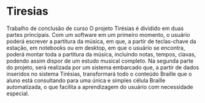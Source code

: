 # Tiresias
Trabalho de conclusão de curso
O projeto Tirésias é dividido em duas partes principais. Com um software em um
primeiro momento, o usuário poderá escrever a partitura da música, em que, a partir de
teclas-chave da estação, em notebooks ou em desktop, em que o usuário se encontra,
poderá montar toda a partitura da música, incluindo notas, tempos, clavas, podendo
assim dispor de um estudo musical completo. Na segunda parte do projeto, será
realizada por um sistema embarcado que, a partir de dados inseridos no sistema
Tirésias, transformará todo o conteúdo Braille que o aluno está consultando para uma
única e simples célula Braille automatizada, o que facilita a aprendizagem do usuário
com necessidade especial.
